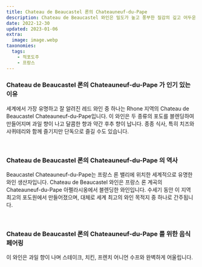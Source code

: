 ```yaml
---
title: Chateau de Beaucastel 론의 Chateauneuf-du-Pape
description: Chateau de Beaucastel 와인은 밀도가 높고 풍부한 질감의 깊고 어두운 색상을 가지고 있습니다. 그것은 과일, 꽃 향과 풀바디하고 복합적인 맛을 가지고 있습니다. 와인은 차갑게 제공하는 것이 가장 좋으며 다양한 음식과 함께 즐길 수 있습니다.
date: 2022-12-30
updated: 2023-01-06
extra:
  image: image.webp
taxonomies:
  tags: 
    - 적포도주
    - 프랑스
---
```



### Chateau de Beaucastel 론의 Chateauneuf-du-Pape 가 인기 있는 이유

세계에서 가장 유명하고 잘 알려진 레드 와인 중 하나는 Rhone 지역의 Chateau de Beaucastel Chateauneuf-du-Pape입니다. 이 와인은 두 종류의 포도를 블렌딩하여 만들어지며 과일 향이 나고 달콤한 향과 약간 후추 향이 납니다. 종종 식사, 특히 치즈와 샤퀴테리와 함께 즐기지만 단독으로 즐길 수도 있습니다.

&nbsp;  

### Chateau de Beaucastel 론의 Chateauneuf-du-Pape 의 역사

Beaucastel Chateauneuf-du-Pape는 프랑스 론 밸리에 위치한 세계적으로 유명한 와인 생산자입니다. Chateau de Beaucastel 와인은 프랑스 론 계곡의 Chateauneuf-du-Pape 아펠라시옹에서 블렌딩한 와인입니다. 수세기 동안 이 지역 최고의 포도원에서 만들어졌으며, 대체로 세계 최고의 와인 목적지 중 하나로 간주됩니다.

&nbsp;  

### Chateau de Beaucastel 론의 Chateauneuf-du-Pape 를 위한 음식 페어링

이 와인은 과일 향이 나며 스테이크, 치킨, 프렌치 어니언 수프와 완벽하게 어울립니다.

&nbsp;  
